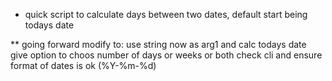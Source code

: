 * quick script to calculate days between two dates, default start being todays date

** going forward modify to:
 use string now as arg1 and calc todays date
 give option to choos number of days or weeks or both
 check cli and ensure format of dates is ok (%Y-%m-%d)
